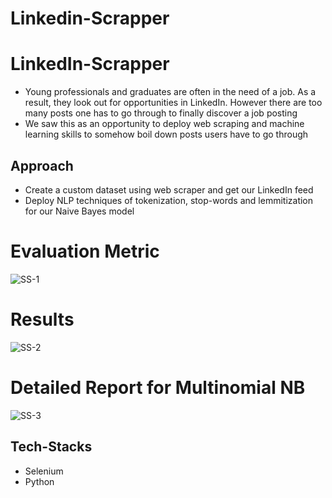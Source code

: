 # Linkedin-Scrapper
# LinkedIn-Scrapper
* Young professionals and graduates are often in the need of a job. As a result, they look out for opportunities in LinkedIn. However there are too many posts one has to go through to finally discover a job posting
* We saw this as an opportunity to deploy web scraping and machine learning skills to somehow boil down posts users have to go through

## Approach
* Create a custom dataset using web scraper and get our LinkedIn feed
* Deploy NLP techniques of tokenization, stop-words and lemmitization for our Naive Bayes model
# Evaluation Metric
![SS-1](https://user-images.githubusercontent.com/62702112/126283455-99a3466f-1b8f-4b9e-b424-f84f07b19cbd.JPG)
# Results
![SS-2](https://user-images.githubusercontent.com/62702112/126283532-c30dacef-5725-4d3f-a11f-81fc28eff5a0.JPG)
# Detailed Report for Multinomial NB
![SS-3](https://user-images.githubusercontent.com/62702112/126283551-3cfe1c56-9103-4d3f-b10e-19d9bb9c64eb.JPG)

## Tech-Stacks
* Selenium
* Python
